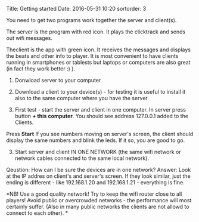 Title: Getting started
Date: 2016-05-31 10:20
sortorder: 3

You need to get two programs work together the server and client(s).

The server is the program with red icon. It plays the clicktrack and sends out wifi messages. 

Theclient is the app with green icon. It receives the messages and displays the beats and other info to player. It is most convenient to have clients running in smartphones or tablests but laptops or computers are also great (in fact they work better :) ).


1) Donwload server to your computer

2) Download a client to your device(s) - for testing it is useful to install it also to the same computer where you have the server

3) First test - start the server and client in one computer. In server press button **+ this computer**. You should see address 127.0.0.1 added to the Clients. 

Press **Start** If you see numbers moving on server's screen, the client should display the same numbers and blink the leds. If it so, you are good to go.

3) Start server and client IN ONE NETWORK (the same wifi network or network cables connected to the same local network). 

Qeustion: How can I be sure the devices are in one network?
Answer: Look at the IP addres on client's and server's screen. If they look similar, just the ending is different - like 192.168.1.20 and 192.168.1.21 - everything is fine.

*NB! Use a good quality network! Try to keep the wifi router close to all players! Avoid public or overcrowded networks -  the performance will most certainly suffer. (Also in many public networks the clients are not allowd to connect to each other). *





